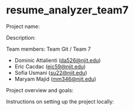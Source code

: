 # resume_analyzer_team7

Project name:

Description:

Team members:
Team Git / Team 7
- Dominic Attalienti (da526@njit.edu)
- Eric Cacdac (ejc59@njit.edu)
- Sofia Usmani (su22@njit.edu)
- Maryam Majid (mm346@njit.edu)

Project overview and goals:

Instructions on setting up the project locally:

